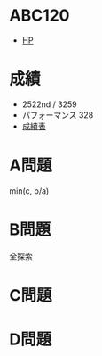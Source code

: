 # ABC120

- [HP](https://atcoder.jp/contests/abc120)

# 成績

- 2522nd / 3259
- パフォーマンス 328
- [成績表](https://atcoder.jp/users/takamii228/history/share/abc120)

# A問題

min(c, b/a)

# B問題

全探索

# C問題


# D問題

